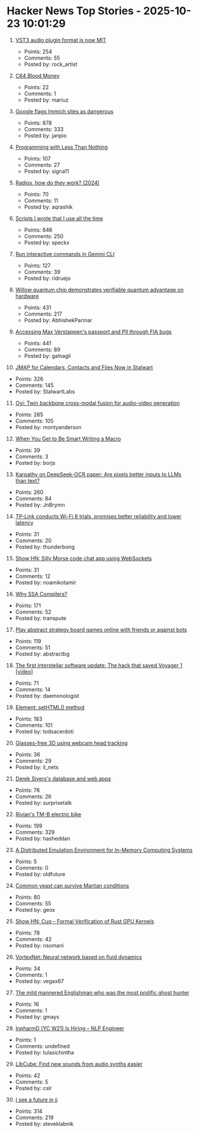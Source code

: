 # Hacker News Top Stories - 2025-10-23 10:01:29

1. [VST3 audio plugin format is now MIT](https://forums.steinberg.net/t/vst-3-8-0-sdk-released/1011988)
   - Points: 254
   - Comments: 55
   - Posted by: rock_artist

2. [C64 Blood Money](https://lemmings.info/c64-blood-money/)
   - Points: 22
   - Comments: 1
   - Posted by: mariuz

3. [Google flags Immich sites as dangerous](https://immich.app/blog/google-flags-immich-as-dangerous)
   - Points: 878
   - Comments: 333
   - Posted by: janpio

4. [Programming with Less Than Nothing](https://joshmoody.org/blog/programming-with-less-than-nothing/)
   - Points: 107
   - Comments: 27
   - Posted by: signa11

5. [Radios, how do they work? (2024)](https://lcamtuf.substack.com/p/radios-how-do-they-work)
   - Points: 70
   - Comments: 11
   - Posted by: aqrashik

6. [Scripts I wrote that I use all the time](https://evanhahn.com/scripts-i-wrote-that-i-use-all-the-time/)
   - Points: 846
   - Comments: 250
   - Posted by: speckx

7. [Run interactive commands in Gemini CLI](https://developers.googleblog.com/en/say-hello-to-a-new-level-of-interactivity-in-gemini-cli/)
   - Points: 127
   - Comments: 39
   - Posted by: ridruejo

8. [Willow quantum chip demonstrates verifiable quantum advantage on hardware](https://blog.google/technology/research/quantum-echoes-willow-verifiable-quantum-advantage/)
   - Points: 431
   - Comments: 217
   - Posted by: AbhishekParmar

9. [Accessing Max Verstappen's passport and PII through FIA bugs](https://ian.sh/fia)
   - Points: 441
   - Comments: 89
   - Posted by: galnagli

10. [JMAP for Calendars, Contacts and Files Now in Stalwart](https://stalw.art/blog/jmap-collaboration/)
   - Points: 326
   - Comments: 145
   - Posted by: StalwartLabs

11. [Ovi: Twin backbone cross-modal fusion for audio-video generation](https://github.com/character-ai/Ovi)
   - Points: 285
   - Comments: 105
   - Posted by: montyanderson

12. [When You Get to Be Smart Writing a Macro](https://tonsky.me/blog/hashp/)
   - Points: 39
   - Comments: 3
   - Posted by: borjs

13. [Karpathy on DeepSeek-OCR paper: Are pixels better inputs to LLMs than text?](https://twitter.com/karpathy/status/1980397031542989305)
   - Points: 260
   - Comments: 84
   - Posted by: JnBrymn

14. [TP-Link conducts Wi-Fi 8 trials, promises better reliability and lower latency](https://www.techspot.com/news/109837-tp-link-conducts-successful-wi-fi-8-trials.html)
   - Points: 31
   - Comments: 20
   - Posted by: thunderbong

15. [Show HN: Silly Morse code chat app using WebSockets](https://noamtamir.github.io/morwse/)
   - Points: 31
   - Comments: 12
   - Posted by: noamikotamir

16. [Why SSA Compilers?](https://mcyoung.xyz/2025/10/21/ssa-1/)
   - Points: 171
   - Comments: 52
   - Posted by: transpute

17. [Play abstract strategy board games online with friends or against bots](https://abstractboardgames.com/)
   - Points: 119
   - Comments: 51
   - Posted by: abstractbg

18. [The first interstellar software update: The hack that saved Voyager 1 [video]](https://www.youtube.com/watch?v=p0K7u3B_8rY)
   - Points: 71
   - Comments: 14
   - Posted by: daemonologist

19. [Element: setHTML() method](https://developer.mozilla.org/en-US/docs/Web/API/Element/setHTML)
   - Points: 183
   - Comments: 101
   - Posted by: todsacerdoti

20. [Glasses-free 3D using webcam head tracking](https://assetstore.unity.com/packages/tools/camera/vr-without-glasses-for-webgl-332314)
   - Points: 36
   - Comments: 29
   - Posted by: il_nets

21. [Derek Sivers's database and web apps](https://github.com/sivers/sivers)
   - Points: 76
   - Comments: 26
   - Posted by: surprisetalk

22. [Rivian's TM-B electric bike](https://www.theverge.com/news/804157/rivian-tm-b-electric-bike-price-specs-helmet-quad)
   - Points: 199
   - Comments: 329
   - Posted by: hasheddan

23. [A Distributed Emulation Environment for In-Memory Computing Systems](https://www.arxiv.org/pdf/2510.08257)
   - Points: 5
   - Comments: 0
   - Posted by: oldfuture

24. [Common yeast can survive Martian conditions](https://phys.org/news/2025-10-common-yeast-survive-martian-conditions.html)
   - Points: 80
   - Comments: 55
   - Posted by: geox

25. [Show HN: Cuq – Formal Verification of Rust GPU Kernels](https://github.com/neelsomani/cuq)
   - Points: 78
   - Comments: 42
   - Posted by: nsomani

26. [VortexNet: Neural network based on fluid dynamics](https://github.com/samim23/vortexnet)
   - Points: 34
   - Comments: 1
   - Posted by: vegax87

27. [The mild mannered Englishman who was the most prolific ghost hunter](https://lithub.com/the-mild-mannered-englishman-who-was-the-worlds-most-prolific-ghost-hunter/)
   - Points: 16
   - Comments: 1
   - Posted by: gmays

28. [InpharmD (YC W21) Is Hiring – NLP Engineer](https://inpharmd.com/jobs/inpharmd-is-hiring-ai-ml-engineer)
   - Points: 1
   - Comments: undefined
   - Posted by: tulasichintha

29. [LibCube: Find new sounds from audio synths easier](https://github.com/cslr/libcube-public/wiki)
   - Points: 42
   - Comments: 5
   - Posted by: cslr

30. [I see a future in jj](https://steveklabnik.com/writing/i-see-a-future-in-jj/)
   - Points: 314
   - Comments: 219
   - Posted by: steveklabnik


